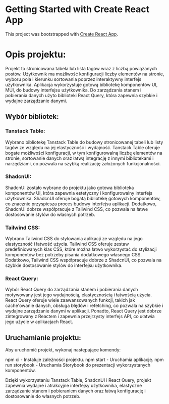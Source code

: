 # Getting Started with Create React App

This project was bootstrapped with [Create React App](https://github.com/facebook/create-react-app).

# Opis projektu:

Projekt to stronicowana tabela lub lista tagów wraz z liczbą powiązanych postów. Użytkownik ma możliwość konfiguracji liczby elementów na stronie, wyboru pola i kierunku sortowania poprzez interaktywny interfejs użytkownika. Aplikacja wykorzystuje gotową bibliotekę komponentów UI, MUI, do budowy interfejsu użytkownika. Do zarządzania stanem i pobierania danych użyto biblioteki React Query, która zapewnia szybkie i wydajne zarządzanie danymi.

 ## Wybór bibliotek:

### Tanstack Table: 
Wybrano bibliotekę Tanstack Table do budowy stronicowanej tabeli lub listy tagów ze względu na jej elastyczność i wydajność. Tanstack Table oferuje bogate możliwości konfiguracji, w tym konfigurowalną liczbę elementów na stronie, sortowanie danych oraz łatwą integrację z innymi bibliotekami i narzędziami, co pozwala na szybką realizację założonych funkcjonalności.

### ShadcnUI: 
ShadcnUI zostało wybrane do projektu jako gotowa biblioteka komponentów UI, która zapewnia estetyczny i konfigurowalny interfejs użytkownika. ShadcnUI oferuje bogatą bibliotekę gotowych komponentów, co znacznie przyspiesza proces budowy interfejsu aplikacji. Dodatkowo, ShadcnUI dobrze współpracuje z Tailwind CSS, co pozwala na łatwe dostosowanie stylów do własnych potrzeb.

### Tailwind CSS: 
 Wybrano Tailwind CSS do stylowania aplikacji ze względu na jego elastyczność i łatwość użycia. Tailwind CSS oferuje zestaw predefiniowanych klas CSS, które można łatwo wykorzystać do stylizacji komponentów bez potrzeby pisania dodatkowego własnego CSS. Dodatkowo, Tailwind CSS współpracuje dobrze z ShadcnUI, co pozwala na szybkie dostosowanie stylów do interfejsu użytkownika.

### React Query: 
Wybór React Query do zarządzania stanem i pobierania danych motywowany jest jego wydajnością, elastycznością i łatwością użycia. React Query oferuje wiele zaawansowanych funkcji, takich jak cache'owanie danych, obsługa błędów i refetching, co pozwala na szybkie i wydajne zarządzanie danymi w aplikacji. Ponadto, React Query jest dobrze zintegrowany z Reactem i zapewnia przejrzysty interfejs API, co ułatwia jego użycie w aplikacjach React.

## Uruchamianie projektu:

Aby uruchomić projekt, wykonaj następujące komendy:

npm ci - Instaluje zależności projektu.
npm start - Uruchamia aplikację.
npm run storybook - Uruchamia Storybook do prezentacji wykorzystanych komponentów.

Dzięki wykorzystaniu Tanstack Table, ShadcnUI i React Query, projekt zapewnia wydajne i atrakcyjne interfejsy użytkownika, elastyczne zarządzanie stanem i pobieraniem danych oraz łatwą konfigurację i dostosowanie do własnych potrzeb.
